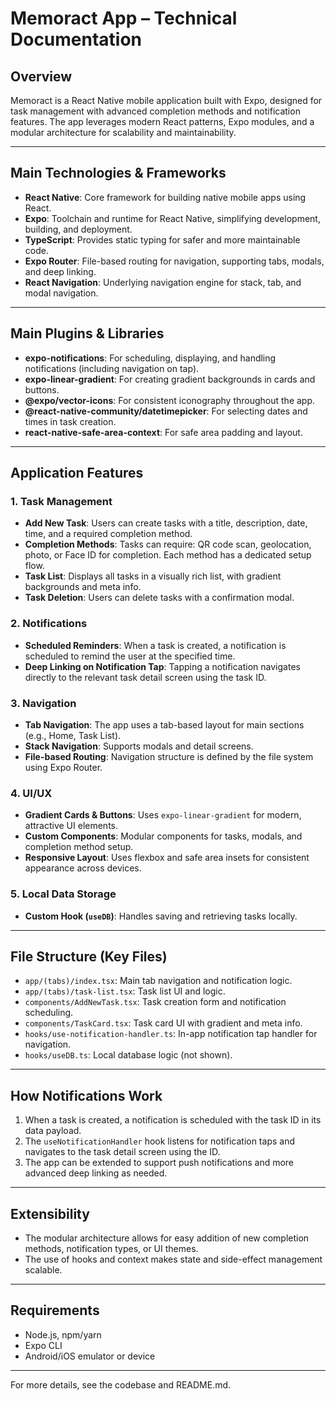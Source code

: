 # Memoract App – Technical Documentation

## Overview
Memoract is a React Native mobile application built with Expo, designed for task management with advanced completion methods and notification features. The app leverages modern React patterns, Expo modules, and a modular architecture for scalability and maintainability.

---

## Main Technologies & Frameworks

- **React Native**: Core framework for building native mobile apps using React.
- **Expo**: Toolchain and runtime for React Native, simplifying development, building, and deployment.
- **TypeScript**: Provides static typing for safer and more maintainable code.
- **Expo Router**: File-based routing for navigation, supporting tabs, modals, and deep linking.
- **React Navigation**: Underlying navigation engine for stack, tab, and modal navigation.
---

## Main Plugins & Libraries

- **expo-notifications**: For scheduling, displaying, and handling notifications (including navigation on tap).
- **expo-linear-gradient**: For creating gradient backgrounds in cards and buttons.
- **@expo/vector-icons**: For consistent iconography throughout the app.
- **@react-native-community/datetimepicker**: For selecting dates and times in task creation.
- **react-native-safe-area-context**: For safe area padding and layout.

---

## Application Features

### 1. Task Management
- **Add New Task**: Users can create tasks with a title, description, date, time, and a required completion method.
- **Completion Methods**: Tasks can require: QR code scan, geolocation, photo, or Face ID for completion. Each method has a dedicated setup flow.
- **Task List**: Displays all tasks in a visually rich list, with gradient backgrounds and meta info.
- **Task Deletion**: Users can delete tasks with a confirmation modal.

### 2. Notifications
- **Scheduled Reminders**: When a task is created, a notification is scheduled to remind the user at the specified time.
- **Deep Linking on Notification Tap**: Tapping a notification navigates directly to the relevant task detail screen using the task ID.

### 3. Navigation
- **Tab Navigation**: The app uses a tab-based layout for main sections (e.g., Home, Task List).
- **Stack Navigation**: Supports modals and detail screens.
- **File-based Routing**: Navigation structure is defined by the file system using Expo Router.

### 4. UI/UX
- **Gradient Cards & Buttons**: Uses `expo-linear-gradient` for modern, attractive UI elements.
- **Custom Components**: Modular components for tasks, modals, and completion method setup.
- **Responsive Layout**: Uses flexbox and safe area insets for consistent appearance across devices.

### 5. Local Data Storage
- **Custom Hook (`useDB`)**: Handles saving and retrieving tasks locally.

---

## File Structure (Key Files)
- `app/(tabs)/index.tsx`: Main tab navigation and notification logic.
- `app/(tabs)/task-list.tsx`: Task list UI and logic.
- `components/AddNewTask.tsx`: Task creation form and notification scheduling.
- `components/TaskCard.tsx`: Task card UI with gradient and meta info.
- `hooks/use-notification-handler.ts`: In-app notification tap handler for navigation.
- `hooks/useDB.ts`: Local database logic (not shown).

---

## How Notifications Work
1. When a task is created, a notification is scheduled with the task ID in its data payload.
2. The `useNotificationHandler` hook listens for notification taps and navigates to the task detail screen using the ID.
3. The app can be extended to support push notifications and more advanced deep linking as needed.

---

## Extensibility
- The modular architecture allows for easy addition of new completion methods, notification types, or UI themes.
- The use of hooks and context makes state and side-effect management scalable.

---

## Requirements
- Node.js, npm/yarn
- Expo CLI
- Android/iOS emulator or device

---

For more details, see the codebase and README.md.
